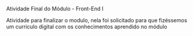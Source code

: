 Atividade Final do Módulo - Front-End I

Atividade para finalizar o modulo, nela foi solicitado para que fizéssemos um curriculo digital com os conhecimentos aprendido no módulo
